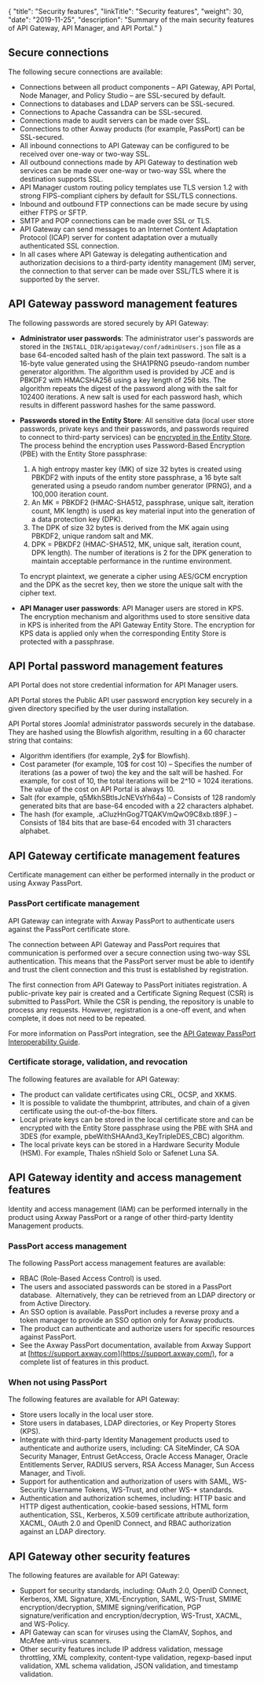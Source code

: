 {
"title": "Security features",
"linkTitle": "Security features",
"weight": 30,
"date": "2019-11-25",
"description": "Summary of the main security features of API Gateway, API Manager, and API Portal."
}

## Secure connections

The following secure connections are available:

* Connections between all product components – API Gateway, API Portal, Node Manager, and Policy Studio – are SSL-secured by default.
* Connections to databases and LDAP servers can be SSL-secured.
* Connections to Apache Cassandra can be SSL-secured.
* Connections made to audit servers can be made over SSL.
* Connections to other Axway products (for example, PassPort) can be SSL-secured.
* All inbound connections to API Gateway can be configured to be received over one-way or two-way SSL.
* All outbound connections made by API Gateway to destination web services can be made over one-way or two-way SSL where the destination supports SSL.
* API Manager custom routing policy templates use TLS version 1.2 with strong FIPS-compliant ciphers by default for SSL/TLS connections.
* Inbound and outbound FTP connections can be made secure by using either FTPS or SFTP.
* SMTP and POP connections can be made over SSL or TLS.
* API Gateway can send messages to an Internet Content Adaptation Protocol (ICAP) server for content adaptation over a mutually authenticated SSL connection.
* In all cases where API Gateway is delegating authentication and authorization decisions to a third-party identity management (IM) server, the connection to that server can be made over SSL/TLS where it is supported by the server.

## API Gateway password management features

The following passwords are stored securely by API Gateway:

* **Administrator user passwords**: The administrator user's passwords are stored in the `INSTALL_DIR/apigateway/conf/adminUsers.json` file as a base 64-encoded salted hash of the plain text password. The salt is a 16-byte value generated using the SHA1PRNG pseudo-random number generator algorithm. The algorithm used is provided by JCE and is PBKDF2 with HMACSHA256 using a key length of 256 bits. The algorithm repeats the digest of the password along with the salt for 102400 iterations. A new salt is used for each password hash, which results in different password hashes for the same password.
* **Passwords stored in the Entity Store**: All sensitive data (local user store passwords, private keys and their passwords, and passwords required to connect to third-party services) can be [encrypted in the Entity Store](/docs/apim_administration/apigtw_admin/general_passphrase/). The process behind the encryption uses Password-Based Encryption (PBE) with the Entity Store passphrase:

    1. A high entropy master key (MK) of size 32 bytes is created using PBKDF2 with inputs of the entity store passphrase, a 16 byte salt generated using a pseudo random number generator (PRNG), and a 100,000 iteration count.
    2. An MK = PBKDF2 (HMAC-SHA512, passphrase, unique salt, iteration count, MK length) is used as key material input into the generation of a data protection key (DPK).
    3. The DPK of size 32 bytes is derived from the MK again using PBKDF2, unique random salt and MK.
    4. DPK = PBKDF2 (HMAC-SHA512, MK, unique salt, iteration count, DPK length). The number of iterations is 2 for the DPK generation to maintain acceptable performance in the runtime environment.

    To encrypt plaintext, we generate a cipher using AES/GCM encryption and the DPK as the secret key, then we store the unique salt with the cipher text.

* **API Manager user passwords**: API Manager users are stored in KPS. The encryption mechanism and algorithms used to store sensitive data in KPS is inherited from the API Gateway Entity Store. The encryption for KPS data is applied only when the corresponding Entity Store is protected with a passphrase.

## API Portal password management features

API Portal does not store credential information for API Manager users.

API Portal stores the Public API user password encryption key securely in a given directory specified by the user during installation.

API Portal stores Joomla! administrator passwords securely in the database. They are hashed using the Blowfish algorithm, resulting in a 60 character string that contains:

* Algorithm identifiers (for example, 2y\$ for Blowfish).
* Cost parameter (for example, 10\$ for cost 10) – Specifies the number of iterations (as a power of two) the key and the salt will be hashed. For example, for cost of 10, the total iterations will be 2\^10 = 1024 iterations. The value of the cost on API Portal is always 10.
* Salt (for example, q5MkhSBtlsJcNEVsYh64a) – Consists of 128 randomly generated bits that are base-64 encoded with a 22 characters alphabet.
* The hash (for example, .aCluzHnGog7TQAKVmQwO9C8xb.t89F.) – Consists of 184 bits that are base-64 encoded with 31 characters alphabet.

## API Gateway certificate management features

Certificate management can either be performed internally in the product or using Axway PassPort.

### PassPort certificate management

API Gateway can integrate with Axway PassPort to authenticate users against the PassPort certificate store.

The connection between API Gateway and PassPort requires that communication is performed over a secure connection using two-way SSL authentication. This means that the PassPort server must be able to identify and trust the client connection and this trust is established by registration.

The first connection from API Gateway to PassPort initiates registration. A public-private key pair is created and a Certificate Signing Request (CSR) is submitted to PassPort. While the CSR is pending, the repository is unable to process any requests. However, registration is a one-off event, and when complete, it does not need to be repeated.

For more information on PassPort integration, see the [API Gateway PassPort Interoperability Guide](https://docs.axway.com/bundle/APIGateway_77_PassPort_InteropGuide_allOS_en_HTML5).

### Certificate storage, validation, and revocation

The following features are available for API Gateway:

* The product can validate certificates using CRL, OCSP, and XKMS.
* It is possible to validate the thumbprint, attributes, and chain of a given certificate using the out-of-the-box filters.
* Local private keys can be stored in the local certificate store and can be encrypted with the Entity Store passphrase using the PBE with SHA and 3DES (for example, pbeWithSHAAnd3_KeyTripleDES_CBC) algorithm.
* The local private keys can be stored in a Hardware Security Module (HSM). For example, Thales nShield Solo or Safenet Luna SA.

## API Gateway identity and access management features

Identity and access management (IAM) can be performed internally in the product using Axway PassPort or a range of other third-party Identity Management products.

### PassPort access management

The following PassPort access management features are available:

* RBAC (Role-Based Access Control) is used.
* The users and associated passwords can be stored in a PassPort database.  Alternatively, they can be retrieved from an LDAP directory or from Active Directory.
* An SSO option is available. PassPort includes a reverse proxy and a token manager to provide an SSO option only for Axway products.
* The product can authenticate and authorize users for specific resources against PassPort.
* See the Axway PassPort documentation, available from Axway Support at [https://support.axway.com](https://support.axway.com/), for a complete list of features in this product.

### When not using PassPort

The following features are available for API Gateway:

* Store users locally in the local user store.
* Store users in databases, LDAP directories, or Key Property Stores (KPS).
* Integrate with third-party Identity Management products used to authenticate and authorize users, including: CA SiteMinder, CA SOA Security Manager, Entrust GetAccess, Oracle Access Manager, Oracle Entitlements Server, RADIUS servers, RSA Access Manager, Sun Access Manager, and Tivoli.
* Support for authentication and authorization of users with SAML, WS-Security Username Tokens, WS-Trust, and other WS-\* standards.
* Authentication and authorization schemes, including: HTTP basic and HTTP digest authentication, cookie-based sessions, HTML form authentication, SSL, Kerberos, X.509 certificate attribute authorization, XACML, OAuth 2.0 and OpenID Connect, and RBAC authorization against an LDAP directory.

## API Gateway other security features

The following features are available for API Gateway:

* Support for security standards, including: OAuth 2.0, OpenID Connect, Kerberos, XML Signature, XML-Encryption, SAML, WS-Trust, SMIME encryption/decryption, SMIME signing/verification, PGP signature/verification and encryption/decryption, WS-Trust, XACML, and WS-Policy.
* API Gateway can scan for viruses using the ClamAV, Sophos, and McAfee anti-virus scanners.
* Other security features include IP address validation, message throttling, XML complexity, content-type validation, regexp-based input validation, XML schema validation, JSON validation, and timestamp validation.
